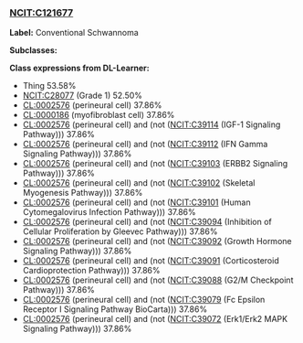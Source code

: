 
### [NCIT:C121677](http://purl.obolibrary.org/obo/NCIT_C121677)
**Label:** Conventional Schwannoma

**Subclasses:** 

**Class expressions from DL-Learner:**

- Thing 53.58%
- [NCIT:C28077](http://purl.obolibrary.org/obo/NCIT_C28077) (Grade 1) 52.50%
- [CL:0002576](http://purl.obolibrary.org/obo/CL_0002576) (perineural cell) 37.86%
- [CL:0000186](http://purl.obolibrary.org/obo/CL_0000186) (myofibroblast cell) 37.86%
- [CL:0002576](http://purl.obolibrary.org/obo/CL_0002576) (perineural cell) and (not ([NCIT:C39114](http://purl.obolibrary.org/obo/NCIT_C39114) (IGF-1 Signaling Pathway))) 37.86%
- [CL:0002576](http://purl.obolibrary.org/obo/CL_0002576) (perineural cell) and (not ([NCIT:C39112](http://purl.obolibrary.org/obo/NCIT_C39112) (IFN Gamma Signaling Pathway))) 37.86%
- [CL:0002576](http://purl.obolibrary.org/obo/CL_0002576) (perineural cell) and (not ([NCIT:C39103](http://purl.obolibrary.org/obo/NCIT_C39103) (ERBB2 Signaling Pathway))) 37.86%
- [CL:0002576](http://purl.obolibrary.org/obo/CL_0002576) (perineural cell) and (not ([NCIT:C39102](http://purl.obolibrary.org/obo/NCIT_C39102) (Skeletal Myogenesis Pathway))) 37.86%
- [CL:0002576](http://purl.obolibrary.org/obo/CL_0002576) (perineural cell) and (not ([NCIT:C39101](http://purl.obolibrary.org/obo/NCIT_C39101) (Human Cytomegalovirus Infection Pathway))) 37.86%
- [CL:0002576](http://purl.obolibrary.org/obo/CL_0002576) (perineural cell) and (not ([NCIT:C39094](http://purl.obolibrary.org/obo/NCIT_C39094) (Inhibition of Cellular Proliferation by Gleevec Pathway))) 37.86%
- [CL:0002576](http://purl.obolibrary.org/obo/CL_0002576) (perineural cell) and (not ([NCIT:C39092](http://purl.obolibrary.org/obo/NCIT_C39092) (Growth Hormone Signaling Pathway))) 37.86%
- [CL:0002576](http://purl.obolibrary.org/obo/CL_0002576) (perineural cell) and (not ([NCIT:C39091](http://purl.obolibrary.org/obo/NCIT_C39091) (Corticosteroid Cardioprotection Pathway))) 37.86%
- [CL:0002576](http://purl.obolibrary.org/obo/CL_0002576) (perineural cell) and (not ([NCIT:C39088](http://purl.obolibrary.org/obo/NCIT_C39088) (G2/M Checkpoint Pathway))) 37.86%
- [CL:0002576](http://purl.obolibrary.org/obo/CL_0002576) (perineural cell) and (not ([NCIT:C39079](http://purl.obolibrary.org/obo/NCIT_C39079) (Fc Epsilon Receptor I Signaling Pathway BioCarta))) 37.86%
- [CL:0002576](http://purl.obolibrary.org/obo/CL_0002576) (perineural cell) and (not ([NCIT:C39072](http://purl.obolibrary.org/obo/NCIT_C39072) (Erk1/Erk2 MAPK Signaling Pathway))) 37.86%


